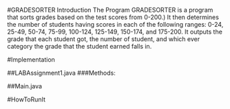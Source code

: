 #GRADESORTER Introduction
The Program GRADESORTER is a program that sorts grades based on the test scores from 0-200.) It then determines the number of students having scores in each of the following ranges: 0-24, 25-49, 50-74, 75-99, 100-124, 125-149, 150-174, and 175-200. It outputs the grade that each student got, the number of student, and which ever category the grade that the student earned falls in. 

#Implementation

##LABAssignment1.java
###Methods:


##Main.java


#HowToRunIt
